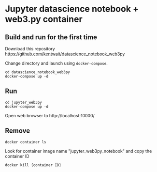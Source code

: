 # Jupyter datascience notebook + web3.py container 

## Build and run for the first time

Download this repository  
https://github.com/kentwait/datascience_notebook_web3py

Change directory and launch using `docker-compose`.

    cd datascience_notebook_web3py
    docker-compose up -d

## Run

    cd jupyter_web3py
    docker-compose up -d

Open web browser to http://localhost:10000/

## Remove

    docker container ls

Look for container image name "jupyter_web3py_notebook" and copy the container ID

    docker kill {container ID}